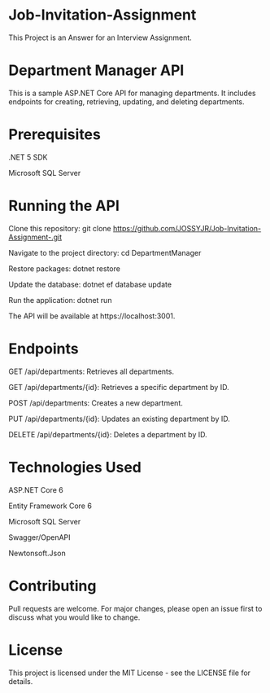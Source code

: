 # Job-Invitation-Assignment

This Project is an Answer for an Interview Assignment.

# Department Manager API

This is a sample ASP.NET Core API for managing departments. It includes endpoints for creating, retrieving, updating, and deleting departments.

# Prerequisites

.NET 5 SDK

Microsoft SQL Server

# Running the API

Clone this repository: git clone https://github.com/JOSSYJR/Job-Invitation-Assignment-.git

Navigate to the project directory: cd DepartmentManager

Restore packages: dotnet restore

Update the database: dotnet ef database update

Run the application: dotnet run

The API will be available at https://localhost:3001.

# Endpoints
GET /api/departments: Retrieves all departments.

GET /api/departments/{id}: Retrieves a specific department by ID.

POST /api/departments: Creates a new department.

PUT /api/departments/{id}: Updates an existing department by ID.

DELETE /api/departments/{id}: Deletes a department by ID.

# Technologies Used

ASP.NET Core 6

Entity Framework Core 6

Microsoft SQL Server

Swagger/OpenAPI

Newtonsoft.Json

# Contributing

Pull requests are welcome. For major changes, please open an issue first to discuss what you would like to change.

# License

This project is licensed under the MIT License - see the LICENSE file for details.
